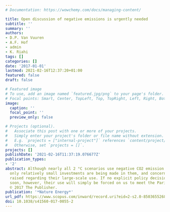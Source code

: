 ```yaml
---
# Documentation: https://wowchemy.com/docs/managing-content/

title: Open discussion of negative emissions is urgently needed
subtitle: ''
summary: ''
authors:
- D.P. Van Vuuren
- A.F. Hof
- admin
- K. Riahi
tags: []
categories: []
date: '2017-01-01'
lastmod: 2021-02-16T12:37:20+01:00
featured: false
draft: false

# Featured image
# To use, add an image named `featured.jpg/png` to your page's folder.
# Focal points: Smart, Center, TopLeft, Top, TopRight, Left, Right, BottomLeft, Bottom, BottomRight.
image:
  caption: ''
  focal_point: ''
  preview_only: false

# Projects (optional).
#   Associate this post with one or more of your projects.
#   Simply enter your project's folder or file name without extension.
#   E.g. `projects = ["internal-project"]` references `content/project/deep-learning/index.md`.
#   Otherwise, set `projects = []`.
projects: []
publishDate: '2021-02-16T11:37:19.076677Z'
publication_types:
- '2'
abstract: Although nearly all 2 °C scenarios use negative CO2 emission technologies,
  only relatively small investments are being made in them, and concerns are being
  raised regarding their large-scale use. If no explicit policy decisions are taken
  soon, however, their use will simply be forced on us to meet the Paris climate targets.
  © 2017 The Publisher.
publication: '*Nature Energy*'
url_pdf: https://www.scopus.com/inward/record.uri?eid=2-s2.0-85036552689&doi=10.1038%2fs41560-017-0055-2&partnerID=40&md5=a05ac2845509db530d2826ee32fc0471
doi: 10.1038/s41560-017-0055-2
---
```

